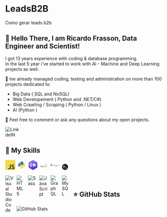 # LeadsB2B
Como gerar leads b2b 


## 💜 Hello There, I am Ricardo Frasson, Data Engineer and Scientist!

I got 13 years experience with coding & database programming. <br />
In the last 5 year i've started to work with AI - Machine and Deep Learning projects as well.

🔭 Ive already managed coding, testing and administration on more than 100 projects dedicated to:
-  Big Data ( SQL and NoSQL)
-  Web Developement ( Python and .NET/C#)
-  Web Crawling / Scraping ( Python / Linux )
-  AI (Python ) 

💬 Feel free to comment or ask any questions about my open projects. 

<a target="_blank" href="[https://www.linkedin.com/in/ricardo-data-engineer-scientist/](https://dataseek.com.br/gere-leads-b2b-qualificados/)">
  <img align="left" alt="LinkdeIN" width="44px" src="https://cdn.jsdelivr.net/npm/simple-icons@v3/icons/linkedin.svg" />
</a>
<br /><br />

## 🚀 My Skills


<code><img height="32" src="https://raw.githubusercontent.com/github/explore/80688e429a7d4ef2fca1e82350fe8e3517d3494d/topics/javascript/javascript.png" alt="Javascript"/></code>
<code><img height="32" src="https://raw.githubusercontent.com/github/explore/80688e429a7d4ef2fca1e82350fe8e3517d3494d/topics/python/python.png" alt="Python"/></code>
<code><img height="32" src="https://raw.githubusercontent.com/github/explore/80688e429a7d4ef2fca1e82350fe8e3517d3494d/topics/csharp/csharp.png" alt="C#"/></code>
<code><img height="32" src="https://raw.githubusercontent.com/github/explore/80688e429a7d4ef2fca1e82350fe8e3517d3494d/topics/mysql/mysql.png" alt="MySQL"/></code>
<code><img height="32" src="https://raw.githubusercontent.com/github/explore/80688e429a7d4ef2fca1e82350fe8e3517d3494d/topics/mongodb/mongodb.png" alt="MongoDB"/></code>
<code><img height="20" src="https://raw.githubusercontent.com/github/explore/80688e429a7d4ef2fca1e82350fe8e3517d3494d/topics/terminal/terminal.png"></code>

<img align="left" alt="Visual Studio Code" width="26px" src="https://cdn.jsdelivr.net/gh/devicons/devicon/icons/vscode/vscode-original.svg" style="padding-right:10px;" />
<img align="left" alt="HTML5" width="26px" src="https://cdn.jsdelivr.net/gh/devicons/devicon/icons/html5/html5-original.svg" style="padding-right:10px;" />
<img align="left" alt="Sass" width="26px" src="https://cdn.jsdelivr.net/gh/devicons/devicon/icons/sass/sass-original.svg" style="padding-right:10px;" />
<img align="left" alt="JavaScript" width="26px" src="https://cdn.jsdelivr.net/gh/devicons/devicon/icons/javascript/javascript-original.svg" style="padding-right:10px;" />
<img align="left" alt="GraphQL" width="26px" src="https://cdn.jsdelivr.net/gh/devicons/devicon/icons/graphql/graphql-plain.svg" style="padding-right:10px;" />
<img align="left" alt="MySQL" width="26px" src="https://cdn.jsdelivr.net/gh/devicons/devicon/icons/mysql/mysql-original.svg" style="padding-right:10px;" />





<br />

## ⭐ GitHub Stats

![GitHub Stats](https://github-readme-stats.vercel.app/api?username=rm94019&show_icons=true)
